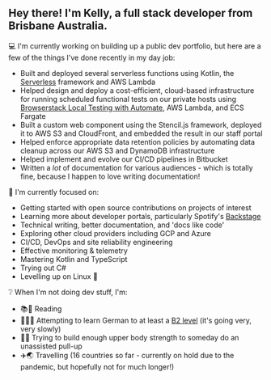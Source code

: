 <!--
**kaije/kaije** is a ✨ _special_ ✨ repository because its `README.md` (this file) appears on your GitHub profile.
-->

## Hey there! I'm Kelly, a full stack developer from Brisbane Australia.

💻 I'm currently working on building up a public dev portfolio, but here are a few of the things I've done recently in my day job:

- Built and deployed several serverless functions using Kotlin, the [Serverless](https://www.serverless.com/) framework and AWS Lambda
- Helped design and deploy a cost-efficient, cloud-based infrastructure for running scheduled functional tests on our private hosts using [Browserstack Local Testing with Automate](https://www.browserstack.com/local-testing/automate), AWS Lambda, and ECS Fargate
- Built a custom web component using the Stencil.js framework, deployed it to AWS S3 and CloudFront, and embedded the result in our staff portal
- Helped enforce appropriate data retention policies by automating data cleanup across our AWS S3 and DynamoDB infrastructure
- Helped implement and evolve our CI/CD pipelines in Bitbucket
- Written a _lot_ of documentation for various audiences - which is totally fine, because I happen to love writing documentation!

🎯 I'm currently focused on:

- Getting started with open source contributions on projects of interest
- Learning more about developer portals, particularly Spotify's [Backstage](https://backstage.io/)
- Technical writing, better documentation, and 'docs like code'
- Exploring other cloud providers including GCP and Azure
- CI/CD, DevOps and site reliability engineering
- Effective monitoring & telemetry
- Mastering Kotlin and TypeScript
- Trying out C#
- Levelling up on Linux 🐧

❔ When I'm not doing dev stuff, I'm:

- 📚👀 Reading
- 💬:de: Attempting to learn German to at least a [B2 level](https://www.goethe.de/en/spr/kup/kon/stu.html) (it's going very, very slowly)
- 💪:sweat_smile: Trying to build enough upper body strength to someday do an unassisted pull-up
- ✈️🌏 Travelling (16 countries so far - currently on hold due to the pandemic, but hopefully not for much longer!)
